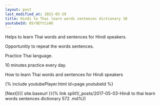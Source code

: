 ```yaml
---
layout: post
last_modified_at: 2021-03-29
title: Hindi to Thai learn words sentences dictionary 38 
youtubeId: 0Sr9EYtCs0U
---
```

 
 
Helps to learn Thai words and sentences for Hindi speakers.

Opportunitiy to repeat the words sentences. 

Practice Thai language. 
 
10 minutes practice every day. 
 
How to learn Thai words and sentences for Hindi speakers 
 
{% include youtubePlayer.html id=page.youtubeId %}
 
 
[Next]({{ site.baseurl }}{% link  split1/_posts/2017-05-03-Hindi to thai learn words sentences dictionary 572 .md%})
 
